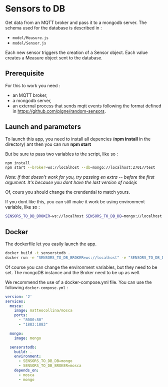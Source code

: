# Sensors to DB

Get data from an MQTT broker and pass it to a mongodb server. The schema used for the database is described in :

- `model/Measure.js`
- `model/Sensor.js`

Each new sensor triggers the creation of a  Sensor object. Each value creates a Measure object sent to the database.

## Prerequisite

For this to work you need :

- an MQTT broker,
- a mongodb server,
- an external process that sends mqtt events following the format defined in <https://github.com/pigne/random-sensors>.


## Launch and parameters

To launch this app, you need to install all depencies (**npm install** in the directory) ant then you can run **npm start**

But be sure to pass two variables to the script, like so :
```bash
npm install
npm start --broker=ws://localhost --db=mongo://localhost:27017/test
```
_Note: if that doesn't work for you, try passing en extra -- before the first argument. It's because you dont have the last version of nodejs_

Of, cours you should change the crendential to match yours.

If you dont like this, you can still make it work be using environment variable, like so :
```bash
SENSORS_TO_DB_BROKER=ws://localhost SENSORS_TO_DB_DB=mongo://localhost:27017/test npm start
```

## Docker

The dockerfile let you easily launch the app.
~~~bash
docker build -t sensorstodb .
docker run -e "SENSORS_TO_DB_BROKER=ws://localhost" -e "SENSORS_TO_DB_DB=mongo://localhost:27017/test" sensorstodb
~~~

Of course you can change the environment variables, but they need to be set. The mongoDB instance and the Broker need to be up as well.

We recommend the use of a docker-compose.yml file. You can use the following `docker-compose.yml` :

```yaml
version: '2'
services:
  mosca:
    image: matteocollina/mosca
    ports:
      - "8080:80"
      - "1883:1883"

  mongo:
    image: mongo

  sensorstodb:
    build: .
    environment:
      - SENSORS_TO_DB_DB=mongo
      - SENSORS_TO_DB_BROKER=mosca
    depends_on:
      - mosca
      - mongo
```
